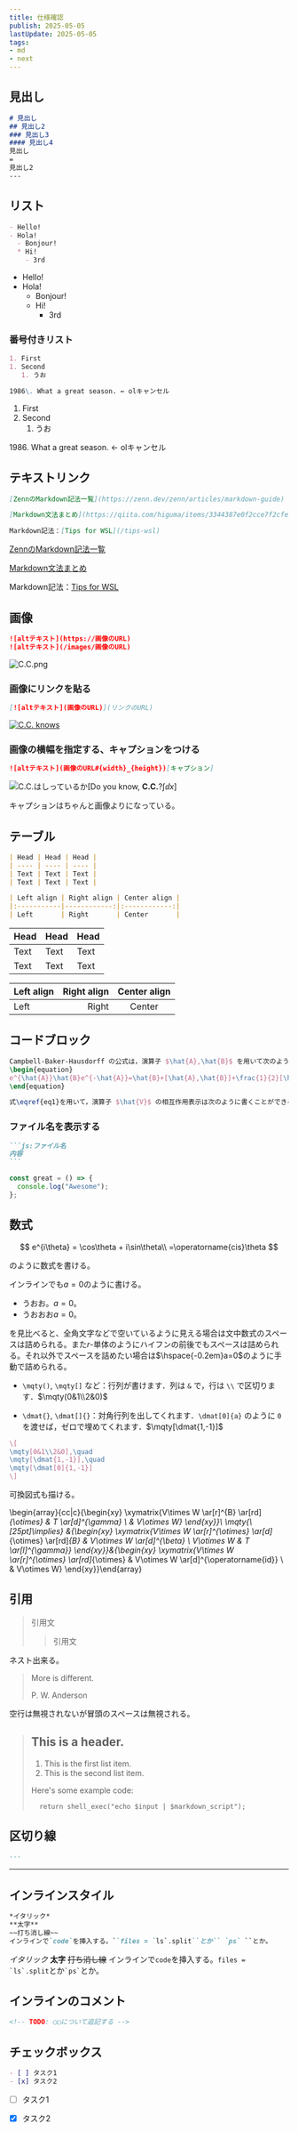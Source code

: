 ```yaml
---
title: 仕様確認
publish: 2025-05-05
lastUpdate: 2025-05-05
tags:
- md
- next
---
```


## 見出し

```md
# 見出し
## 見出し2
### 見出し3
#### 見出し4
見出し
=
見出し2
---
```


## リスト

```markdown
- Hello!
- Hola!
  - Bonjour!
  * Hi!
    - 3rd
```

- Hello!
- Hola!
  - Bonjour!
  * Hi!
    - 3rd

### 番号付きリスト
```markdown
1. First
1. Second
   1. うお

1986\. What a great season. ← olキャンセル
```
1. First
1. Second
   1. うお

1986\. What a great season. ← olキャンセル

## テキストリンク
```markdown
[ZennのMarkdown記法一覧](https://zenn.dev/zenn/articles/markdown-guide)

[Markdown文法まとめ](https://qiita.com/higuma/items/3344387e0f2cce7f2cfe)

Markdown記法：[Tips for WSL](/tips-wsl)
```

[ZennのMarkdown記法一覧](https://zenn.dev/zenn/articles/markdown-guide)

[Markdown文法まとめ](https://qiita.com/higuma/items/3344387e0f2cce7f2cfe)

Markdown記法：[Tips for WSL](/tips-wsl)


## 画像
```markdown
![altテキスト](https://画像のURL)
![altテキスト](/images/画像のURL)
```
![C.C.png](https://pbs.twimg.com/media/EXpim-pUcAASSlH?format=png&name=900x900 "Do you know, C.C.?")


### 画像にリンクを貼る
```markdown
[![altテキスト](画像のURL)](リンクのURL)
```
[![C.C. knows](https://pbs.twimg.com/media/D6lyI11UwAARUXm?format=png&name=small)](https://pbs.twimg.com/media/D6lyI11UwAARUXm?format=png&name=small)

### 画像の横幅を指定する、キャプションをつける
```markdown
![altテキスト](画像のURL#{width}_{height})[キャプション]
```

![C.C.はしっているか](https://pbs.twimg.com/media/D6lyI11UwAARUXm?format=png&name=small#450_150)[Do you know, **C.C.**?$\int \dd{x}$]

キャプションはちゃんと画像よりになっている。

## テーブル
```markdown
| Head | Head | Head |
| ---- | ---- | ---- |
| Text | Text | Text |
| Text | Text | Text |

| Left align | Right align | Center align |
|:-----------|------------:|:------------:|
| Left       | Right       | Center       |
```

| Head | Head | Head |
| ---- | ---- | ---- |
| Text | Text | Text |
| Text | Text | Text |

| Left align | Right align | Center align |
|:-----------|------------:|:------------:|
| Left       | Right       | Center       |

## コードブロック


```latex
Campbell-Baker-Hausdorff の公式は，演算子 $\hat{A},\hat{B}$ を用いて次のように書ける：
\begin{equation}
e^{\hat{A}}\hat{B}e^{-\hat{A}}=\hat{B}+[\hat{A},\hat{B}]+\frac{1}{2}[\hat{A},[\hat{A},\hat{B}]]+\cdots.\label{eq1}
\end{equation}

式\eqref{eq1}を用いて，演算子 $\hat{V}$ の相互作用表示は次のように書くことができる．
```

### ファイル名を表示する

````markdown
```js:ファイル名
内容
```
````

```js:fooBar.js
const great = () => {
  console.log("Awesome");
};
```




## 数式

$$
e^{i\theta} = \cos\theta + i\sin\theta\\
=\operatorname{cis}\theta
$$

のように数式を書ける。


インラインでも$a=0$のように書ける。
* うおお。$a=0$。
* うおおお$a=0$。

を見比べると、全角文字などで空いているように見える場合は文中数式のスペースは詰められる。また$r$-単体のようにハイフンの前後でもスペースは詰められる。それ以外でスペースを詰めたい場合は$\hspace{-0.2em}a=0$のように手動で詰められる。

- `\mqty()`, `\mqty[]` など：行列が書けます．列は `&` で，行は `\\` で区切ります．$\mqty(0&1\\2&0)$

- `\dmat{}`, `\dmat[]{}`：対角行列を出してくれます．`\dmat[0]{a}` のように `0` を渡せば，ゼロで埋めてくれます．$\mqty[\dmat{1,-1}]$

```latex
\[
\mqty[0&1\\2&0],\quad
\mqty[\dmat{1,-1}],\quad
\mqty[\dmat[0]{1,-1}]
\]
```

可換図式も描ける。

\begin{array}{cc|c}{\begin{xy}
\xymatrix{V\times W \ar[r]^{B} \ar[rd]_{\otimes} & T \ar[d]^{\gamma} \\   & V\otimes W}
\end{xy}}\ \mqty{\\[25pt]\implies} &{\begin{xy}
\xymatrix{V\times W \ar[r]^{\otimes} \ar[d]_{\otimes} \ar[rd]_{B} & V\otimes W \ar[d]^{\beta} \\ V\otimes W & T \ar[l]^{\gamma}}
\end{xy}}&{\begin{xy}
\xymatrix{V\times W \ar[r]^{\otimes} \ar[rd]_{\otimes} & V\otimes W \ar[d]^{\operatorname{id}} \\ & V\otimes W}
\end{xy}}\end{array}

## 引用

> 引用文
>> 引用文

ネスト出来る。

> More is different.
>
>    P. W. Anderson

空行は無視されないが冒頭のスペースは無視される。

> ## This is a header.
>
> 1. This is the first list item.
> 2. This is the second list item.
>
> Here's some example code:
> ```
>   return shell_exec("echo $input | $markdown_script");
> ```



## 区切り線

```markdown
---
```

---

## インラインスタイル

```markdown
*イタリック*
**太字**
~~打ち消し線~~
インラインで`code`を挿入する。``files = `ls`.split``とか`` `ps` ``とか。
```
*イタリック*
**太字**
~~打ち消し線~~
インラインで`code`を挿入する。``files = `ls`.split``とか`` `ps` ``とか。

## インラインのコメント
```markdown
<!-- TODO: ◯◯について追記する -->
```
<!-- TODO: ◯◯について追記する -->

## チェックボックス
```markdown
- [ ] タスク1
- [x] タスク2
```

- [ ] タスク1
- [x] タスク2


